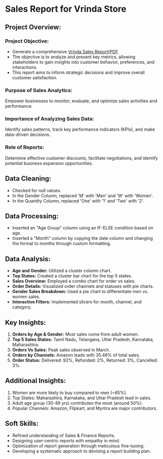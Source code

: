 # Sales Report for Vrinda Store

## Project Overview:

### Project Objective:
  - Generate a comprehensive [Vrinda Sales Report(PDF](https://github.com/sahilparab1408/Excel-Project-2/blob/main/Vrinda%20Store%20Data%20Analysis.pdf).
  - The objective is to analyze and present key metrics, allowing stakeholders to gain insights into customer behavior, preferences, and interactions.
  - This report aims to inform strategic decisions and improve overall customer satisfaction.
 

### Purpose of Sales Analytics:
Empower businesses to monitor, evaluate, and optimize sales activities and performance.

### Importance of Analyzing Sales Data:
Identify sales patterns, track key performance indicators (KPIs), and make data-driven decisions.

### Role of Reports:
Determine effective customer discounts, facilitate negotiations, and identify potential business expansion opportunities.

## Data Cleaning:

- Checked for null values.
- In the Gender Column, replaced 'M' with 'Men' and 'W' with 'Women'.
- In the Quantity Column, replaced 'One' with '1' and 'Two' with '2'.

## Data Processing:

- Inserted an "Age Group" column using an IF-ELSE condition based on age.
- Inserted a "Month" column by copying the date column and changing the format to months through custom formatting.

## Data Analysis:

- **Age and Gender:** Utilized a cluster column chart.
- **Top States:** Created a cluster bar chart for the top 5 states.
- **Sales Overview:** Employed a combo chart for order vs sales.
- **Order Details:** Visualized order channels and statuses with pie charts.
- **Gender Sales Breakdown:** Used a pie chart to differentiate men vs. women sales.
- **Interactive Filters:** Implemented slicers for month, channel, and category.

## Key Insights:

1. **Orders by Age & Gender:** Most sales come from adult women.
2. **Top 5 Sales States:** Tamil Nadu, Telangana, Uttar Pradesh, Karnataka, Maharashtra.
3. **Orders Vs Sales:** Peak sales observed in March.
4. **Orders by Channels:** Amazon leads with 35.48% of total sales.
5. **Order Status:** Delivered: 92%, Refunded: 2%, Returned: 3%, Cancelled: 3%.

## Additional Insights:

1. Women are more likely to buy compared to men (~65%).
2. Top States: Maharashtra, Karnataka, and Uttar Pradesh lead in sales.
3. Adult age group (30-49 yrs) contributes the most (around 50%).
4. Popular Channels: Amazon, Flipkart, and Myntra are major contributors.

## Soft Skills:

- Refined understanding of Sales & Finance Reports.
- Designing user-centric reports with empathy in mind.
- Optimization of report generation through meticulous fine-tuning.
- Developing a systematic approach to devising a report building plan.
